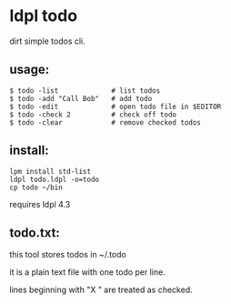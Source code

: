 # ldpl todo

dirt simple todos cli.

## usage:

    $ todo -list             # list todos
    $ todo -add "Call Bob"   # add todo
    $ todo -edit             # open todo file in $EDITOR
    $ todo -check 2          # check off todo
    $ todo -clear            # remove checked todos

## install:

    lpm install std-list
    ldpl todo.ldpl -o=todo
    cp todo ~/bin

requires ldpl 4.3

## todo.txt:

this tool stores todos in ~/.todo

it is a plain text file with one todo per line.

lines beginning with "X " are treated as checked.
